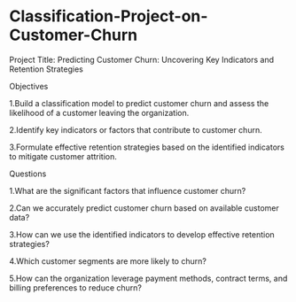 # Classification-Project-on-Customer-Churn
Project Title: Predicting Customer Churn: Uncovering Key Indicators and Retention Strategies

Objectives

1.Build a classification model to predict customer churn and assess the likelihood of a customer leaving the organization.

2.Identify key indicators or factors that contribute to customer churn.

3.Formulate effective retention strategies based on the identified indicators to mitigate customer attrition.

Questions

1.What are the significant factors that influence customer churn?

2.Can we accurately predict customer churn based on available customer data?

3.How can we use the identified indicators to develop effective retention strategies?

4.Which customer segments are more likely to churn?

5.How can the organization leverage payment methods, contract terms, and billing preferences to reduce churn?

